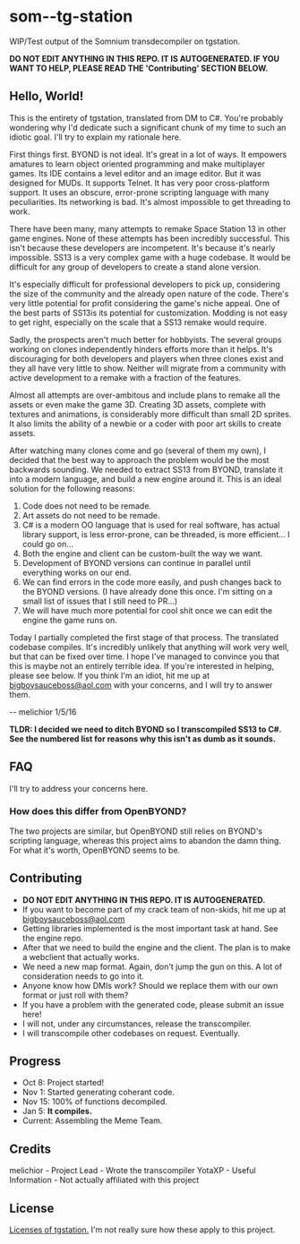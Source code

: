 # som--tg-station
WIP/Test output of the Somnium transdecompiler on tgstation.

**DO NOT EDIT ANYTHING IN THIS REPO. IT IS AUTOGENERATED. IF YOU WANT TO HELP, PLEASE READ THE 'Contributing' SECTION BELOW.**

## Hello, World!
This is the entirety of tgstation, translated from DM to C#. You're probably wondering why I'd dedicate such a significant chunk of my time to such an idiotic goal. I'll try to explain my rationale here.

First things first. BYOND is not ideal. It's great in a lot of ways. It empowers amatures to learn object oriented programming and make multiplayer games. Its IDE contains a level editor and an image editor. But it was designed for MUDs. It supports Telnet. It has very poor cross-platform support. It uses an obscure, error-prone scripting language with many peculiarities. Its networking is bad. It's almost impossible to get threading to work.

There have been many, many attempts to remake Space Station 13 in other game engines. None of these attempts has been incredibly successful. This isn't because these developers are incompetent. It's because it's nearly impossible. SS13 is a very complex game with a huge codebase. It would be difficult for any group of developers to create a stand alone version.

It's especially difficult for professional developers to pick up, considering the size of the community and the already open nature of the code. There's very little potential for profit considering the game's niche appeal. One of the best parts of SS13is its potential for customization. Modding is not easy to get right, especially on the scale that a SS13 remake would require.

Sadly, the prospects aren't much better for hobbyists. The several groups working on clones independently hinders efforts more than it helps. It's discouraging for both developers and players when three clones exist and they all have very little to show. Neither will migrate from a community with active development to a remake with a fraction of the features.

Almost all attempts are over-ambitous and include plans to remake all the assets or even make the game 3D. Creating 3D assets, complete with textures and animations, is considerably more difficult than small 2D sprites. It also limits the ability of a newbie or a coder with poor art skills to create assets.

After watching many clones come and go (several of them my own), I decided that the best way to approach the problem would be the most backwards sounding. We needed to extract SS13 from BYOND, translate it into a modern language, and build a new engine around it. This is an ideal solution for the following reasons:
1. Code does not need to be remade.
2. Art assets do not need to be remade.
3. C# is a modern OO language that is used for real software, has actual library support, is less error-prone, can be threaded, is more efficient... I could go on...
4. Both the engine and client can be custom-built the way we want.
5. Development of BYOND versions can continue in parallel until everything works on our end.
6. We can find errors in the code more easily, and push changes back to the BYOND versions. (I have already done this once. I'm sitting on a small list of issues that I still need to PR...)
7. We will have much more potential for cool shit once we can edit the engine the game runs on.

Today I partially completed the first stage of that process. The translated codebase compiles. It's incredibly unlikely that anything will work very well, but that can be fixed over time. I hope I've managed to convince you that this is maybe not an entirely terrible idea. If you're interested in helping, please see below. If you think I'm an idiot, hit me up at bigboysauceboss@aol.com with your concerns, and I will try to answer them.

-- melichior 1/5/16

**TLDR: I decided we need to ditch BYOND so I transcompiled SS13 to C#. See the numbered list for reasons why this isn't as dumb as it sounds.**

## FAQ

I'll try to address your concerns here.

### How does this differ from OpenBYOND?
The two projects are similar, but OpenBYOND still relies on BYOND's scripting language, whereas this project aims to abandon the damn thing. For what it's worth, OpenBYOND seems to be.

## Contributing
- **DO NOT EDIT ANYTHING IN THIS REPO. IT IS AUTOGENERATED.**
- If you want to become part of my crack team of non-skids, hit me up at bigboysauceboss@aol.com
- Getting libraries implemented is the most important task at hand. See the engine repo.
- After that we need to build the engine and the client. The plan is to make a webclient that actually works.
- We need a new map format. Again, don't jump the gun on this. A lot of consideration needs to go into it.
- Anyone know how DMIs work? Should we replace them with our own format or just roll with them?
- If you have a problem with the generated code, please submit an issue here!
- I will not, under any circumstances, release the transcompiler.
- I will transcompile other codebases on request. Eventually.

## Progress

- Oct 8: Project started!
- Nov 1: Started generating coherant code.
- Nov 15: 100% of functions decompiled.
- Jan 5: **It compiles.**
- Current: Assembling the Meme Team.

## Credits
melichior - Project Lead - Wrote the transcompiler
YotaXP - Useful Information - Not actually affiliated with this project

## License
[Licenses of tgstation.](https://github.com/somnium13/-tg-station#license) I'm not really sure how these apply to this project.
